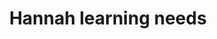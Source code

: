 ---
area: Communication Skills, calgary-cambridge-model
category: 04 - Calgary Cambridge Workshop
title: Hannah learning needs 
description: Hannah learning needs 
audio: /assets/audio/4 - Calgary Cambridge Workshop - Introducing the Participants & Establishing their Learing Needs - Hannah learning needs - MQ.mp3
article: 
www: 
keywords: Calgary, Cambridge, Model
youtube: 
soundcloud: 
duration: 2m 39s
---